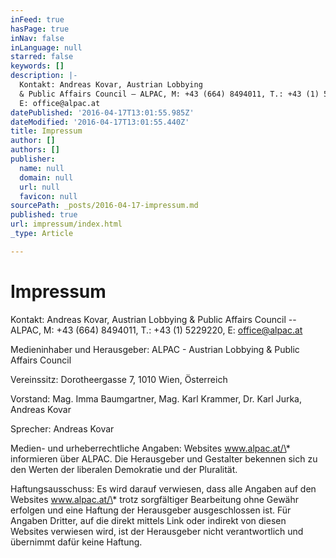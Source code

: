 ```yaml
---
inFeed: true
hasPage: true
inNav: false
inLanguage: null
starred: false
keywords: []
description: |-
  Kontakt: Andreas Kovar, Austrian Lobbying
  & Public Affairs Council – ALPAC, M: +43 (664) 8494011, T.: +43 (1) 5229220,
  E: office@alpac.at
datePublished: '2016-04-17T13:01:55.985Z'
dateModified: '2016-04-17T13:01:55.440Z'
title: Impressum
author: []
authors: []
publisher:
  name: null
  domain: null
  url: null
  favicon: null
sourcePath: _posts/2016-04-17-impressum.md
published: true
url: impressum/index.html
_type: Article

---
```

# Impressum

Kontakt: Andreas Kovar, Austrian Lobbying
& Public Affairs Council -- ALPAC, M: +43 (664) 8494011, T.: +43 (1) 5229220,
E: office@alpac.at

Medieninhaber und Herausgeber: ALPAC - Austrian
Lobbying & Public Affairs Council 

Vereinssitz: Dorotheergasse 7, 1010 Wien,
Österreich

Vorstand: Mag. Imma Baumgartner, Mag. Karl
Krammer, Dr. Karl Jurka, Andreas Kovar

Sprecher: Andreas Kovar

Medien- und urheberrechtliche Angaben: Websites
www.alpac.at/\* informieren über ALPAC. Die Herausgeber und Gestalter bekennen
sich zu den Werten der liberalen Demokratie und der Pluralität. 

Haftungsausschuss: Es wird darauf
verwiesen, dass alle Angaben auf den Websites www.alpac.at/\* trotz sorgfältiger
Bearbeitung ohne Gewähr erfolgen und eine Haftung der Herausgeber
ausgeschlossen ist. Für Angaben Dritter, auf die direkt mittels Link oder
indirekt von diesen Websites verwiesen wird, ist der Herausgeber nicht
verantwortlich und übernimmt dafür keine Haftung.